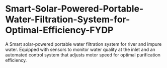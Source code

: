 # Smart-Solar-Powered-Portable-Water-Filtration-System-for-Optimal-Efficiency-FYDP
A Smart solar-powered portable water filtration system for river and impure water. Equipped with sensors to monitor water quality at the inlet and an automated control system that adjusts motor speed for optimal purification efficiency.
